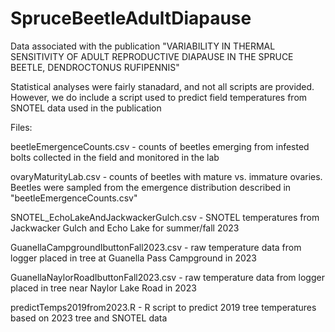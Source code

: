 # SpruceBeetleAdultDiapause

Data associated with the publication "VARIABILITY IN THERMAL SENSITIVITY OF ADULT REPRODUCTIVE DIAPAUSE IN THE SPRUCE BEETLE, DENDROCTONUS RUFIPENNIS"

Statistical analyses were fairly stanadard, and not all scripts are provided. However, we do include a script used to predict field temperatures from SNOTEL data used in the publication

Files:

beetleEmergenceCounts.csv - counts of beetles emerging from infested bolts collected in the field and monitored in the lab

ovaryMaturityLab.csv - counts of beetles with mature vs. immature ovaries. Beetles were sampled from the emergence distribution described in "beetleEmergenceCounts.csv"

SNOTEL_EchoLakeAndJackwackerGulch.csv - SNOTEL temperatures from Jackwacker Gulch and Echo Lake for summer/fall 2023

GuanellaCampgroundIbuttonFall2023.csv - raw temperature data from logger placed in tree at Guanella Pass Campground in 2023

GuanellaNaylorRoadIbuttonFall2023.csv - raw temperature data from logger placed in tree near Naylor Lake Road in 2023

predictTemps2019from2023.R - R script to predict 2019 tree temperatures based on 2023 tree and SNOTEL data
